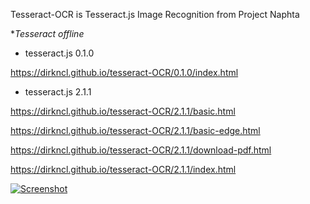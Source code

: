 Tesseract-OCR is Tesseract.js Image Recognition from Project Naphta


**Tesseract offline*
- tesseract.js 0.1.0

https://dirkncl.github.io/tesseract-OCR/0.1.0/index.html


- tesseract.js 2.1.1

https://dirkncl.github.io/tesseract-OCR/2.1.1/basic.html

https://dirkncl.github.io/tesseract-OCR/2.1.1/basic-edge.html

https://dirkncl.github.io/tesseract-OCR/2.1.1/download-pdf.html

https://dirkncl.github.io/tesseract-OCR/2.1.1/index.html

[![Screenshot](https://dirkncl.github.io/tesseract-OCR/screenshoot.png)](https://dirkncl.github.io/tesseract-OCR/2.1.1/index.html)

